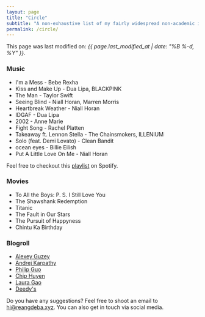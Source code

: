 ```yaml
---
layout: page
title: "Circle"
subtitle: "A non-exhaustive list of my fairly widespread non-academic interests including music, blog posts, and videos in no particular order."
permalink: /circle/
---
```

<p>This page was last modified on: <i>{{ page.last_modified_at | date: "%B %-d, %Y" }}</i>.</p>


### Music

* I'm a Mess - Bebe Rexha
* Kiss and Make Up - Dua Lipa, BLACKPINK
* The Man - Taylor Swift
* Seeing Blind - Niall Horan, Marren Morris
* Heartbreak Weather - Niall Horan
* IDGAF - Dua Lipa
* 2002 - Anne Marie
* Fight Song - Rachel Platten
* Takeaway ft. Lennon Stella - The Chainsmokers, ILLENIUM
* Solo (feat. Demi Lovato) - Clean Bandit
* ocean eyes - Billie Eilish
* Put A Little Love On Me - Niall Horan

Feel free to checkout this [playlist](https://open.spotify.com/playlist/1PP6YFymuDrsXQkuudD0Vb?si=xtkWclj3Ts6KYmOCNMJ9hA) on Spotify.

### Movies

* To All the Boys: P. S. I Still Love You
* The Shawshank Redemption
* Titanic
* The Fault in Our Stars
* The Pursuit of Happyness
* Chintu Ka Birthday

### Blogroll

* [Alexey Guzey](https://guzey.com/)
* [Andrej Karpathy](https://karpathy.github.io)
* [Philip Guo](http://pgbovine.net/intro.htm)
* [Chip Huyen](https://huyenchip.com/blog/)
* [Laura Gao](https://www.lauragao.com/hey)
* [Deedy's](http://debarghyadas.com/writes/)

Do you have any suggestions? Feel free to shoot an email to <a href="mailto:[removethis]hi@reangdeba.xyz">hi@reangdeba.xyz</a>. You can also get in touch via social media.
